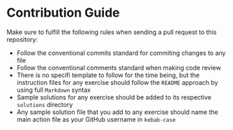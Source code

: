 # Contribution Guide

Make sure to fulfill the following rules when sending a pull request to this repository:

* Follow the conventional commits standard for commiting changes to any file
* Follow the conventional comments standard when making code review
* There is no specifi template to follow for the time being, but the instruction files for any exercise should follow the `README` approach by using full `Markdown` syntax
* Sample solutions for any exercise should be added to its respective `solutions` directory
* Any sample solution file that you add to any exercise should name the main action file as your GitHub username in `kebab-case`
